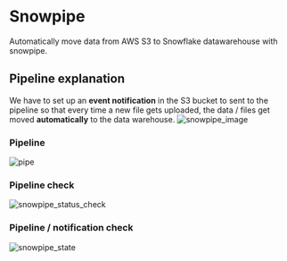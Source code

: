 # Snowpipe
Automatically move data from AWS S3 to Snowflake datawarehouse with snowpipe.

## Pipeline explanation
We have to set up an **event notification** in the S3 bucket to sent to the pipeline
so that every time a new file gets uploaded, the data / files get moved **automatically** to the data warehouse.
![snowpipe_image](https://github.com/dominicho97/Snowpipe/assets/43000003/be42a51c-517e-4daa-819e-6a2f11a5405e)


### Pipeline
![pipe](https://github.com/dominicho97/Snowpipe/assets/43000003/70be516e-cac7-482d-a269-4bd9c06df011)

### Pipeline check
![snowpipe_status_check](https://github.com/dominicho97/Snowpipe/assets/43000003/47cfeacb-8c62-4863-a712-a46ee9281a9a)

### Pipeline / notification check
![snowpipe_state](https://github.com/dominicho97/Snowpipe/assets/43000003/67aada0d-c308-460a-9f4c-b08889fa967f)
